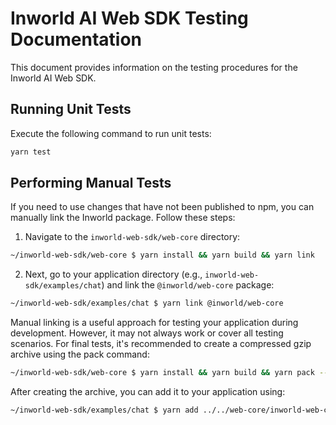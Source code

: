 # Inworld AI Web SDK Testing Documentation

This document provides information on the testing procedures for the Inworld AI Web SDK.

## Running Unit Tests

Execute the following command to run unit tests:

```sh
yarn test
```

## Performing Manual Tests

If you need to use changes that have not been published to npm, you can manually link the Inworld package. Follow these steps:

1. Navigate to the `inworld-web-sdk/web-core` directory:
   
```sh
~/inworld-web-sdk/web-core $ yarn install && yarn build && yarn link
```

2. Next, go to your application directory (e.g., `inworld-web-sdk/examples/chat`) and link the `@inworld/web-core` package:

```sh
~/inworld-web-sdk/examples/chat $ yarn link @inworld/web-core
```

Manual linking is a useful approach for testing your application during development. However, it may not always work or cover all testing scenarios. For final tests, it's recommended to create a compressed gzip archive using the pack command:

```sh
~/inworld-web-sdk/web-core $ yarn install && yarn build && yarn pack --filename inworld-web-core-test.tgz
```

After creating the archive, you can add it to your application using:

```sh
~/inworld-web-sdk/examples/chat $ yarn add ../../web-core/inworld-web-core-test.tgz
```
